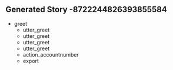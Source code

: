 ## Generated Story -8722244826393855584
* greet
    - utter_greet
    - utter_greet
    - utter_greet
    - utter_greet
    - action_accountnumber
    - export

